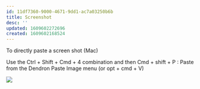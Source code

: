 ```yaml
---
id: 11df7360-9000-4671-9dd1-ac7a03250b6b
title: Screenshot
desc: ''
updated: 1609602272696
created: 1609602168524
---
```


To directly paste a screen shot (Mac)

Use the Ctrl + Shift + Cmd + 4 combination and then Cmd + shift + P : Paste from the Dendron Paste Image menu (or opt + cmd + V)


![](/assets/images/2021-01-02-16-44-09.png)
